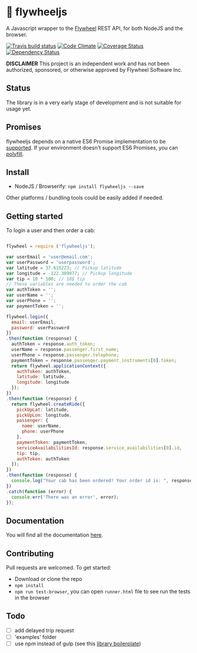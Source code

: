 # 🚕 flywheeljs

A Javascript wrapper to the [Flywheel](http://flywheel.com/) REST API, for both NodeJS and the browser.

[![Travis build status](http://img.shields.io/travis/jchavarri/flywheeljs.svg?style=flat)](https://travis-ci.org/jchavarri/flywheeljs)
[![Code Climate](https://codeclimate.com/github/jchavarri/flywheeljs/badges/gpa.svg)](https://codeclimate.com/github/jchavarri/flywheeljs)
[![Coverage Status](https://coveralls.io/repos/github/jchavarri/flywheeljs/badge.svg?branch=master)](https://coveralls.io/github/jchavarri/flywheeljs?branch=master)
[![Dependency Status](https://david-dm.org/jchavarri/flywheeljs.svg)](https://david-dm.org/jchavarri/flywheeljs)

**DISCLAIMER** This project is an independent work and has not been authorized, sponsored, or otherwise approved by Flywheel Software Inc.

## Status

The library is in a very early stage of development and is not suitable for usage yet.

## Promises

flywheeljs depends on a native ES6 Promise implementation to be [supported](http://caniuse.com/promises).
If your environment doesn't support ES6 Promises, you can [polyfill](https://github.com/jakearchibald/es6-promise).

## Install

- NodeJS / Browserify: `npm install flywheeljs --save`

Other platforms / bundling tools could be easily added if needed.


## Getting started

To login a user and then order a cab:

```javascript

flywheel = require ('flywheeljs');

var userEmail = 'user@email.com';
var userPassword = 'userpassword';
var latitude = 37.615223; // Pickup latitude
var longitude = -122.389977; // Pickup longitude
var tip = 10 * 100; // 10$ tip
// These variables are needed to order the cab
var authToken = '';
var userName = '';
var userPhone = '';
var paymentToken = '';

flywheel.login({
  email: userEmail,
  password: userPassword
})
.then(function (response) {
  authToken = response.auth_token;
  userName = response.passenger.first_name;
  userPhone = response.passenger.telephone;
  paymentToken = response.passenger.payment_instruments[0].token;
  return flywheel.applicationContext({
    authToken: authToken,
    latitude: latitude,
    longitude: longitude
  });
})
.then(function (response) {
  return flywheel.createRide({
    pickUpLat: latitude,
    pickUpLon: longitude,
    passenger: {
      name: userName,
      phone: userPhone
    },
    paymentToken: paymentToken,
    serviceAvailabilitiesId: response.service_availabilities[0].id,
    tip: tip,
    authToken: authToken
  });
})
.then(function (response) {
  console.log("Your cab has been ordered! Your order id is: ", response.id);
})
.catch(function (error) {
  console.err('There was an error', error);
});

```

## Documentation

You will find all the documentation [here](docs/api.md).

## Contributing

Pull requests are welcomed. To get started:

-   Download or clone the repo
-   `npm install`
-   `npm run test-browser`, you can open `runner.html` file to see run the tests in the browser

## Todo

-   [ ] add delayed trip request
-   [ ] 'examples' folder
-   [ ] use npm instead of gulp (see this [library boilerplate](https://github.com/gaearon/library-boilerplate))
